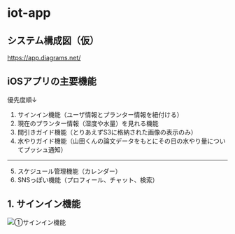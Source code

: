 # iot-app

## システム構成図（仮）
https://app.diagrams.net/  

## iOSアプリの主要機能
優先度順↓
1. サインイン機能（ユーザ情報とプランター情報を紐付ける）
2. 現在のプランター情報（湿度や水量）を見れる機能
3. 間引きガイド機能（とりあえずS3に格納された画像の表示のみ）
4. 水やりガイド機能（山田くんの論文データをもとにその日の水やり量についてプッシュ通知）
--------------------------------------------------------------------------
5. スケジュール管理機能（カレンダー）
6. SNSっぽい機能（プロフィール、チャット、検索）

## 1. サインイン機能
![①サインイン機能](https://user-images.githubusercontent.com/63495124/118545284-59d1e180-b791-11eb-8af2-08980d77ef77.jpeg)
